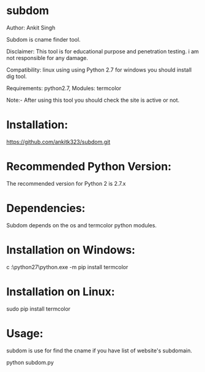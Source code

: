 # subdom

Author: Ankit Singh

Subdom is cname finder tool.

Disclaimer: This tool is for educational purpose and penetration testing. i am not responsible for any damage.

Compatibility: linux using using Python 2.7 for windows you should install dig tool.

Requirements: python2.7, Modules: termcolor

Note:- After using this tool you should check the site is active or not. 

# Installation: 

  https://github.com/ankitk323/subdom.git

# Recommended Python Version:

  The recommended version for Python 2 is 2.7.x

# Dependencies:
  Subdom depends on the os and termcolor python modules.

# Installation on Windows:
c :\python27\python.exe -m pip install termcolor

# Installation on Linux:
sudo pip install termcolor

# Usage:
subdom is use for find the cname if you have list of website's subdomain.

python subdom.py 
